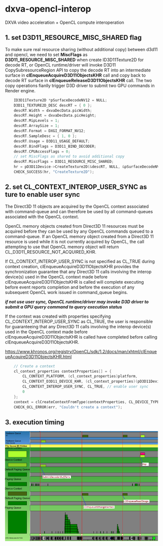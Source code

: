 # dxva-opencl-interop
DXVA video acceleration + OpenCL compute interoperation

## 1. set D3D11_RESOURCE_MISC_SHARED flag

To make sure real resource sharing (without additional copy) between d3d11 and opencl, we need to set **MiscFlags** as **D3D11_RESOURCE_MISC_SHARED** when create ID3D11Texture2D for decode RT, or OpenCL runtime/driver will invoke D3D11 CopySubresourceRegion API to copy the decode RT into an intermediate surface in **clEnqueueAcquireD3D11ObjectsKHR** call and copy back to decode RT surface in **clEnqueueReleaseD3D11ObjectsKHR** call. The two copy operations fianlly trigger D3D driver to submit two GPU commands in Render engine.

```c++
    ID3D11Texture2D *pSurfaceDecodeNV12 = NULL;
    D3D11_TEXTURE2D_DESC descRT = { 0 };
    descRT.Width = dxvaDecData.picWidth;
    descRT.Height = dxvaDecData.picHeight;
    descRT.MipLevels = 1;
    descRT.ArraySize = 1;
    descRT.Format = DXGI_FORMAT_NV12;
    descRT.SampleDesc = { 1, 0 }; 
    descRT.Usage = D3D11_USAGE_DEFAULT; 
    descRT.BindFlags = D3D11_BIND_DECODER;
    descRT.CPUAccessFlags = 0;
    // set MiscFlags as shared to avoid additional copy
    descRT.MiscFlags = D3D11_RESOURCE_MISC_SHARED; 
    hr = pD3D11Device->CreateTexture2D(&descRT, NULL, &pSurfaceDecodeNV12);
    CHECK_SUCCESS(hr, "CreateTexture2D");
```

## 2. set CL_CONTEXT_INTEROP_USER_SYNC as ture to enable user sync

The Direct3D 11 objects are acquired by the OpenCL context associated with command-queue and can therefore be used by all command-queues associated with the OpenCL context.

OpenCL memory objects created from Direct3D 11 resources must be acquired before they can be used by any OpenCL commands queued to a command-queue. If an OpenCL memory object created from a Direct3D 11 resource is used while it is not currently acquired by OpenCL, the call attempting to use that OpenCL memory object will return CL_D3D11_RESOURCE_NOT_ACQUIRED_KHR.

If CL_CONTEXT_INTEROP_USER_SYNC is not specified as CL_TRUE during context creation, clEnqueueAcquireD3D11ObjectsKHR provides the synchronization guarantee that any Direct3D 11 calls involving the interop device(s) used in the OpenCL context made before clEnqueueAcquireD3D11ObjectsKHR is called will complete executing before event reports completion and before the execution of any subsequent OpenCL work issued in command_queue begins. 

***if not use user sync, OpenCL runtime/driver may invoke D3D driver to submit a GPU query command to query execution status***

If the context was created with properties specifying CL_CONTEXT_INTEROP_USER_SYNC as CL_TRUE, the user is responsible for guaranteeing that any Direct3D 11 calls involving the interop device(s) used in the OpenCL context made before clEnqueueAcquireD3D11ObjectsKHR is called have completed before calling clEnqueueAcquireD3D11ObjectsKHR.

https://www.khronos.org/registry/OpenCL/sdk/1.2/docs/man/xhtml/clEnqueueAcquireD3D11ObjectsKHR.html


```c++
    // Create a context
    cl_context_properties contextProperties[] = {
        CL_CONTEXT_PLATFORM, (cl_context_properties)platform,
        CL_CONTEXT_D3D11_DEVICE_KHR, (cl_context_properties)(pD3D11Device),
        CL_CONTEXT_INTEROP_USER_SYNC, CL_TRUE, // enable user sync
        0
    };
    context = clCreateContextFromType(contextProperties, CL_DEVICE_TYPE_GPU, NULL, NULL, &err);
    CHECK_OCL_ERROR(err, "Couldn't create a context");
```

## 3. execution timing
![timing](https://github.com/mintaka33/dxva-opencl-interop/blob/master/interop/interop/result/timing3.png?raw=true)
